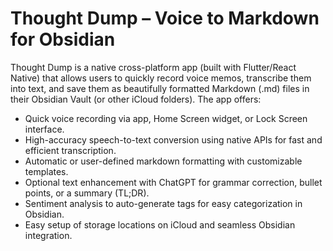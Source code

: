 # Thought Dump – Voice to Markdown for Obsidian

Thought Dump is a native cross-platform app (built with Flutter/React Native) that allows users to quickly record voice memos, transcribe them into text, and save them as beautifully formatted Markdown (.md) files in their Obsidian Vault (or other iCloud folders). The app offers:

- Quick voice recording via app, Home Screen widget, or Lock Screen interface.
- High-accuracy speech-to-text conversion using native APIs for fast and efficient transcription.
- Automatic or user-defined markdown formatting with customizable templates.
- Optional text enhancement with ChatGPT for grammar correction, bullet points, or a summary (TL;DR).
- Sentiment analysis to auto-generate tags for easy categorization in Obsidian.
- Easy setup of storage locations on iCloud and seamless Obsidian integration.

